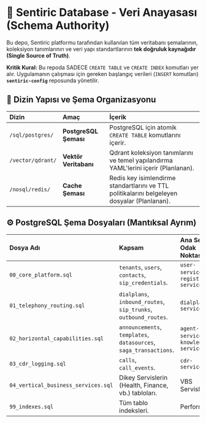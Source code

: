 # 💾 Sentiric Database - Veri Anayasası (Schema Authority)

Bu depo, Sentiric platformu tarafından kullanılan tüm veritabanı şemalarının, koleksiyon tanımlarının ve veri yapı standartlarının **tek doğruluk kaynağıdır (Single Source of Truth)**.

**Kritik Kural:** Bu repoda SADECE `CREATE TABLE` ve `CREATE INDEX` komutları yer alır. Uygulamanın çalışması için gereken başlangıç verileri (`INSERT` komutları) **`sentiric-config`** reposunda yönetilir.

## 📁 Dizin Yapısı ve Şema Organizasyonu

| Dizin | Amaç | İçerik |
| :--- | :--- | :--- |
| `/sql/postgres/` | **PostgreSQL Şeması** | PostgreSQL için atomik `CREATE TABLE` komutlarını içerir. |
| `/vector/qdrant/` | **Vektör Veritabanı** | Qdrant koleksiyon tanımlarını ve temel yapılandırma YAML'lerini içerir (Planlanan). |
| `/nosql/redis/` | **Cache Şeması** | Redis key isimlendirme standartlarını ve TTL politikalarını belgeleyen dosyalar (Planlanan). |

## ⚙️ PostgreSQL Şema Dosyaları (Mantıksal Ayrım)

| Dosya Adı | Kapsam | Ana Servis Odak Noktası |
| :--- | :--- | :--- |
| `00_core_platform.sql` | `tenants`, `users`, `contacts`, `sip_credentials`. | `user-service`, `registrar-service` |
| `01_telephony_routing.sql` | `dialplans`, `inbound_routes`, `sip_trunks`, `outbound_routes`. | `dialplan-service` |
| `02_horizontal_capabilities.sql`| `announcements`, `templates`, `datasources`, `saga_transactions`. | `agent-service`, `knowledge-service` |
| `03_cdr_logging.sql` | `calls`, `call_events`. | `cdr-service` |
| `04_vertical_business_services.sql` | Dikey Servislerin (Health, Finance, vb.) tabloları. | VBS Servisleri |
| `99_indexes.sql` | Tüm tablo indeksleri. | Performans |